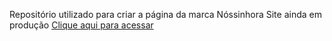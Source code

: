 
Repositório utilizado para criar a página da marca Nóssinhora
Site ainda em produção
[Clique aqui para acessar](https://luanatiuma.github.io/noSsinhora/)